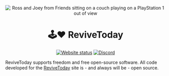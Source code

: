 <p align="center">
  <img src="https://pbs.twimg.com/profile_banners/780143738001690625/1640264419/600x200" alt="Ross and Joey from Friends sitting on a couch playing on a PlayStation 1 out of view" />
</p>
<h1 align="center">🕹️❤️ ReviveToday</h1>
<p align="center">
  <a href="https://revive.today"><img alt="Website status" src="https://img.shields.io/website?down_message=offline&up_message=online&url=https%3A%2F%2Frevive.today" /></a>
  <a href="https://revive.today/discord"><img alt="Discord" src="https://img.shields.io/discord/823021126199934977?color=%235765f2&logo=discord&logoColor=white"></a>
</p>

ReviveToday supports freedom and free open-source software. All code developed for the [ReviveToday][rt] site is - and always will be - open source.

[rt]: https://revive.today
